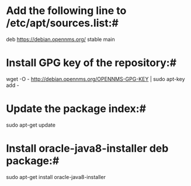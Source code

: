 # Add the following line to /etc/apt/sources.list:#

deb https://debian.opennms.org/ stable main

# Install GPG key of the repository:#

wget -O - http://debian.opennms.org/OPENNMS-GPG-KEY | sudo apt-key add -

# Update the package index:#

sudo apt-get update

# Install oracle-java8-installer deb package:#

sudo apt-get install oracle-java8-installer
